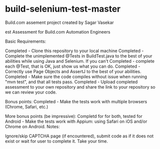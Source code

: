 # build-selenium-test-master
Build.com assement project created by Sagar Vasekar

est Assessment for Build.com Automation Engineers

Basic Requirements:

Completed - Clone this repository to your local machine
Completed - Complete the unimplemented @Tests in BuildTest.java to the best of your abilities while using Java and Selenium. If you can't Completed - complete each @Test, that is OK, just show us what you can do.
Completed - Correctly use Page Objects and AssertJ to the best of your abilities.
Completed - Make sure the code compiles without issue when running "mvn test", and that all tests pass.
Completed - Upload completed assessment to your own repository and share the link to your repository so we can review your code.

Bonus points:
Completed - Make the tests work with multiple browsers (Chrome, Safari, etc.)

More bonus points (be impressive):
Completd for for both, tested for Android - Make the tests work with Appium: using Safari on iOS and/or Chrome on Android.
Notes:

Ignore/skip CAPTCHA page (if encountered), submit code as if it does not exist or wait for user to complete it.
Take your time.
